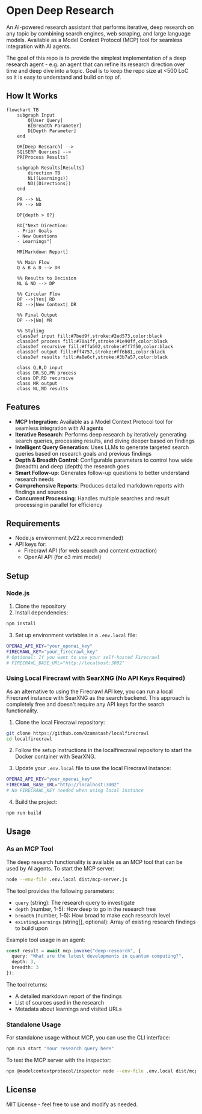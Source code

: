 # Open Deep Research

An AI-powered research assistant that performs iterative, deep research on any topic by combining search engines, web scraping, and large language models. Available as a Model Context Protocol (MCP) tool for seamless integration with AI agents.

The goal of this repo is to provide the simplest implementation of a deep research agent - e.g. an agent that can refine its research direction over time and deep dive into a topic. Goal is to keep the repo size at <500 LoC so it is easy to understand and build on top of.


## How It Works

```mermaid
flowchart TB
    subgraph Input
        Q[User Query]
        B[Breadth Parameter]
        D[Depth Parameter]
    end

    DR[Deep Research] -->
    SQ[SERP Queries] -->
    PR[Process Results]

    subgraph Results[Results]
        direction TB
        NL((Learnings))
        ND((Directions))
    end

    PR --> NL
    PR --> ND

    DP{depth > 0?}

    RD["Next Direction:
    - Prior Goals
    - New Questions
    - Learnings"]

    MR[Markdown Report]

    %% Main Flow
    Q & B & D --> DR

    %% Results to Decision
    NL & ND --> DP

    %% Circular Flow
    DP -->|Yes| RD
    RD -->|New Context| DR

    %% Final Output
    DP -->|No| MR

    %% Styling
    classDef input fill:#7bed9f,stroke:#2ed573,color:black
    classDef process fill:#70a1ff,stroke:#1e90ff,color:black
    classDef recursive fill:#ffa502,stroke:#ff7f50,color:black
    classDef output fill:#ff4757,stroke:#ff6b81,color:black
    classDef results fill:#a8e6cf,stroke:#3b7a57,color:black

    class Q,B,D input
    class DR,SQ,PR process
    class DP,RD recursive
    class MR output
    class NL,ND results
```

## Features

- **MCP Integration**: Available as a Model Context Protocol tool for seamless integration with AI agents
- **Iterative Research**: Performs deep research by iteratively generating search queries, processing results, and diving deeper based on findings
- **Intelligent Query Generation**: Uses LLMs to generate targeted search queries based on research goals and previous findings
- **Depth & Breadth Control**: Configurable parameters to control how wide (breadth) and deep (depth) the research goes
- **Smart Follow-up**: Generates follow-up questions to better understand research needs
- **Comprehensive Reports**: Produces detailed markdown reports with findings and sources
- **Concurrent Processing**: Handles multiple searches and result processing in parallel for efficiency

## Requirements

- Node.js environment (v22.x recommended)
- API keys for:
  - Firecrawl API (for web search and content extraction)
  - OpenAI API (for o3 mini model)

## Setup

### Node.js

1. Clone the repository
2. Install dependencies:

```bash
npm install
```

3. Set up environment variables in a `.env.local` file:

```bash
OPENAI_API_KEY="your_openai_key"
FIRECRAWL_KEY="your_firecrawl_key"
# Optional: If you want to use your self-hosted Firecrawl
# FIRECRAWL_BASE_URL="http://localhost:3002"
```

### Using Local Firecrawl with SearXNG (No API Keys Required)

As an alternative to using the Firecrawl API key, you can run a local Firecrawl instance with SearXNG as the search backend. This approach is completely free and doesn't require any API keys for the search functionality.

1. Clone the local Firecrawl repository:
```bash
git clone https://github.com/Ozamatash/localfirecrawl
cd localfirecrawl
```

2. Follow the setup instructions in the localfirecrawl repository to start the Docker container with SearXNG.

3. Update your `.env.local` file to use the local Firecrawl instance:
```bash
OPENAI_API_KEY="your_openai_key"
FIRECRAWL_BASE_URL="http://localhost:3002"
# No FIRECRAWL_KEY needed when using local instance
```

4. Build the project:

```bash
npm run build
```

## Usage

### As an MCP Tool

The deep research functionality is available as an MCP tool that can be used by AI agents. To start the MCP server:

```bash
node --env-file .env.local dist/mcp-server.js
```

The tool provides the following parameters:
- `query` (string): The research query to investigate
- `depth` (number, 1-5): How deep to go in the research tree
- `breadth` (number, 1-5): How broad to make each research level
- `existingLearnings` (string[], optional): Array of existing research findings to build upon

Example tool usage in an agent:
```typescript
const result = await mcp.invoke("deep-research", {
  query: "What are the latest developments in quantum computing?",
  depth: 3,
  breadth: 3
});
```

The tool returns:
- A detailed markdown report of the findings
- List of sources used in the research
- Metadata about learnings and visited URLs

### Standalone Usage

For standalone usage without MCP, you can use the CLI interface:

```bash
npm run start "Your research query here"
```

To test the MCP server with the inspector:

```bash
npx @modelcontextprotocol/inspector node --env-file .env.local dist/mcp-server.js
```

## License

MIT License - feel free to use and modify as needed.